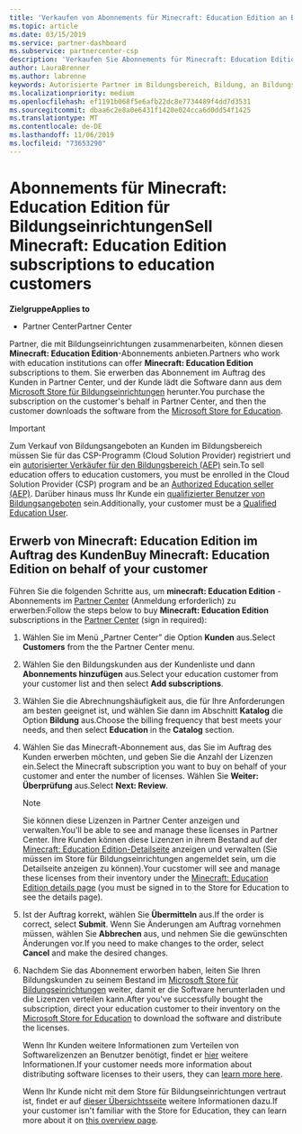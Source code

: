 ```yaml
---
title: 'Verkaufen von Abonnements für Minecraft: Education Edition an Bildungseinrichtungen'
ms.topic: article
ms.date: 03/15/2019
ms.service: partner-dashboard
ms.subservice: partnercenter-csp
description: 'Verkaufen Sie Abonnements für Minecraft: Education Edition an qualifizierte Bildungseinrichtungen.'
author: LauraBrenner
ms.author: labrenne
keywords: Autorisierte Partner im Bildungsbereich, Bildung, an Bildungseinrichtungen verkaufen, Schulen
ms.localizationpriority: medium
ms.openlocfilehash: ef1191b068f5e6afb22dc8e7734489f4dd7d3531
ms.sourcegitcommit: dbaa6c2e8a0e6431f1420e024cca6d0dd54f1425
ms.translationtype: MT
ms.contentlocale: de-DE
ms.lasthandoff: 11/06/2019
ms.locfileid: "73653290"
---
```

# <a name="sell-minecraft-education-edition-subscriptions-to-education-customers"></a><span data-ttu-id="f0fbe-104">Abonnements für Minecraft: Education Edition für Bildungseinrichtungen</span><span class="sxs-lookup"><span data-stu-id="f0fbe-104">Sell Minecraft: Education Edition subscriptions to education customers</span></span>

<span data-ttu-id="f0fbe-105">**Zielgruppe**</span><span class="sxs-lookup"><span data-stu-id="f0fbe-105">**Applies to**</span></span>

-  <span data-ttu-id="f0fbe-106">Partner Center</span><span class="sxs-lookup"><span data-stu-id="f0fbe-106">Partner Center</span></span>

<span data-ttu-id="f0fbe-107">Partner, die mit Bildungseinrichtungen zusammenarbeiten, können diesen **Minecraft: Education Edition**-Abonnements anbieten.</span><span class="sxs-lookup"><span data-stu-id="f0fbe-107">Partners who work with education institutions can offer **Minecraft: Education Edition** subscriptions to them.</span></span> <span data-ttu-id="f0fbe-108">Sie erwerben das Abonnement im Auftrag des Kunden in Partner Center, und der Kunde lädt die Software dann aus dem [Microsoft Store für Bildungseinrichtungen](https://educationstore.microsoft.com) herunter.</span><span class="sxs-lookup"><span data-stu-id="f0fbe-108">You purchase the subscription on the customer's behalf in Partner Center, and then the customer downloads the software from the [Microsoft Store for Education](https://educationstore.microsoft.com).</span></span> 

>[!IMPORTANT]
><span data-ttu-id="f0fbe-109">Zum Verkauf von Bildungsangeboten an Kunden im Bildungsbereich müssen Sie für das CSP-Programm (Cloud Solution Provider) registriert und ein [autorisierter Verkäufer für den Bildungsbereich (AEP)](https://www.mepn.com) sein.</span><span class="sxs-lookup"><span data-stu-id="f0fbe-109">To sell education offers to education customers, you must be enrolled in the Cloud Solution Provider (CSP) program and be an [Authorized Education seller (AEP)](https://www.mepn.com).</span></span> <span data-ttu-id="f0fbe-110">Darüber hinaus muss Ihr Kunde ein [qualifizierter Benutzer von Bildungsangeboten](https://www.microsoftvolumelicensing.com/DocumentSearch.aspx?Mode=3&DocumentTypeId=7) sein.</span><span class="sxs-lookup"><span data-stu-id="f0fbe-110">Additionally, your customer must be a [Qualified Education User](https://www.microsoftvolumelicensing.com/DocumentSearch.aspx?Mode=3&DocumentTypeId=7).</span></span>  

 
## <a name="buy-minecraft-education-edition-on-behalf-of-your-customer"></a><span data-ttu-id="f0fbe-111">Erwerb von **Minecraft: Education Edition** im Auftrag des Kunden</span><span class="sxs-lookup"><span data-stu-id="f0fbe-111">Buy **Minecraft: Education Edition** on behalf of your customer</span></span>

<span data-ttu-id="f0fbe-112">Führen Sie die folgenden Schritte aus, um **minecraft: Education Edition** -Abonnements im [Partner Center](https://partnercenter.microsoft.com/pcv/dashboard/overview
) (Anmeldung erforderlich) zu erwerben:</span><span class="sxs-lookup"><span data-stu-id="f0fbe-112">Follow the steps below to buy **Minecraft: Education Edition** subscriptions in the [Partner Center](https://partnercenter.microsoft.com/pcv/dashboard/overview
) (sign in required):</span></span>

  1.  <span data-ttu-id="f0fbe-113">Wählen Sie im Menü „Partner Center” die Option **Kunden** aus.</span><span class="sxs-lookup"><span data-stu-id="f0fbe-113">Select **Customers** from the the Partner Center menu.</span></span>
  
  2.  <span data-ttu-id="f0fbe-114">Wählen Sie den Bildungskunden aus der Kundenliste und dann **Abonnements hinzufügen** aus.</span><span class="sxs-lookup"><span data-stu-id="f0fbe-114">Select your education customer from your customer list and then select **Add subscriptions**.</span></span>
  
  3.  <span data-ttu-id="f0fbe-115">Wählen Sie die Abrechnungshäufigkeit aus, die für Ihre Anforderungen am besten geeignet ist, und wählen Sie dann im Abschnitt **Katalog** die Option **Bildung** aus.</span><span class="sxs-lookup"><span data-stu-id="f0fbe-115">Choose the billing frequency that best meets your needs, and then select **Education** in the **Catalog** section.</span></span>

  4.  <span data-ttu-id="f0fbe-116">Wählen Sie das Minecraft-Abonnement aus, das Sie im Auftrag des Kunden erwerben möchten, und geben Sie die Anzahl der Lizenzen ein.</span><span class="sxs-lookup"><span data-stu-id="f0fbe-116">Select the Minecraft subscription you want to buy on behalf of your customer and enter the number of licenses.</span></span> <span data-ttu-id="f0fbe-117">Wählen Sie **Weiter: Überprüfung** aus.</span><span class="sxs-lookup"><span data-stu-id="f0fbe-117">Select **Next: Review**.</span></span>

      >[!NOTE]
      ><span data-ttu-id="f0fbe-118">Sie können diese Lizenzen in Partner Center anzeigen und verwalten.</span><span class="sxs-lookup"><span data-stu-id="f0fbe-118">You'll be able to see and manage these licenses in Partner Center.</span></span> <span data-ttu-id="f0fbe-119">Ihre Kunden können diese Lizenzen in ihrem Bestand auf der [Minecraft: Education Edition-Detailseite](https://educationstore.microsoft.com/store/details/minecraft-education-edition/9nblggh4r2r6) anzeigen und verwalten (Sie müssen im Store für Bildungseinrichtungen angemeldet sein, um die Detailseite anzeigen zu können).</span><span class="sxs-lookup"><span data-stu-id="f0fbe-119">Your cucstomer will see and manage these licenses from their inventory under the [Minecraft: Education Edition details page](https://educationstore.microsoft.com/store/details/minecraft-education-edition/9nblggh4r2r6) (you must be signed in to the Store for Education to see the details page).</span></span> 

  5.  <span data-ttu-id="f0fbe-120">Ist der Auftrag korrekt, wählen Sie **Übermitteln** aus.</span><span class="sxs-lookup"><span data-stu-id="f0fbe-120">If the order is correct, select **Submit**.</span></span> <span data-ttu-id="f0fbe-121">Wenn Sie Änderungen am Auftrag vornehmen müssen, wählen Sie **Abbrechen** aus, und nehmen Sie die gewünschten Änderungen vor.</span><span class="sxs-lookup"><span data-stu-id="f0fbe-121">If you need to make changes to the order, select **Cancel** and make the desired changes.</span></span>   

  6.  <span data-ttu-id="f0fbe-122">Nachdem Sie das Abonnement erworben haben, leiten Sie Ihren Bildungskunden zu seinem Bestand im [Microsoft Store für Bildungseinrichtungen](https://educationstore.microsoft.com) weiter, damit er die Software herunterladen und die Lizenzen verteilen kann.</span><span class="sxs-lookup"><span data-stu-id="f0fbe-122">After you've successfully bought the subscription, direct your education customer to their inventory on the [Microsoft Store for Education](https://educationstore.microsoft.com) to download the software and distribute the licenses.</span></span>

      <span data-ttu-id="f0fbe-123">Wenn Ihr Kunden weitere Informationen zum Verteilen von Softwarelizenzen an Benutzer benötigt, findet er [hier](https://docs.microsoft.com/education/windows/school-get-minecraft#distribute-minecraft) weitere Informationen.</span><span class="sxs-lookup"><span data-stu-id="f0fbe-123">If your customer needs more information about distributing software licenses to their users, they can [learn more here](https://docs.microsoft.com/education/windows/school-get-minecraft#distribute-minecraft).</span></span>  
  
      <span data-ttu-id="f0fbe-124">Wenn Ihr Kunde nicht mit dem Store für Bildungseinrichtungen vertraut ist, findet er auf [dieser Übersichtsseite](https://docs.microsoft.com/microsoft-store/windows-store-for-business-overview) weitere Informationen dazu.</span><span class="sxs-lookup"><span data-stu-id="f0fbe-124">If your customer isn't familiar with the Store for Education, they can learn more about it on [this overview page](https://docs.microsoft.com/microsoft-store/windows-store-for-business-overview).</span></span>  

      

